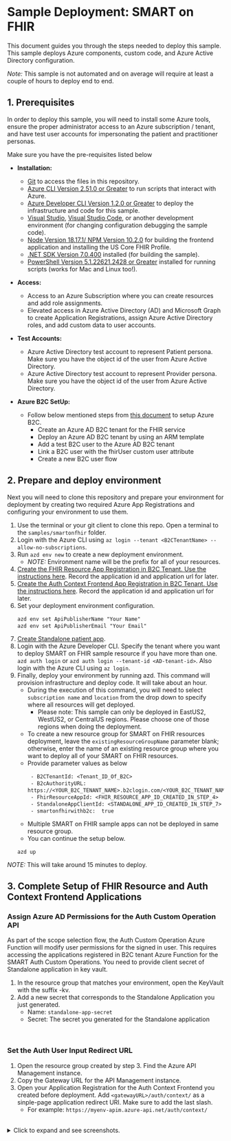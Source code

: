 # Sample Deployment: SMART on FHIR

This document guides you through the steps needed to deploy this sample. This sample deploys Azure components, custom code, and Azure Active Directory configuration.

*Note:* This sample is not automated and on average will require at least a couple of hours to deploy end to end.

## 1. Prerequisites

In order to deploy this sample, you will need to install some Azure tools, ensure the proper administrator access to an Azure subscription / tenant, and have test user accounts for impersonating the patient and practitioner personas.

Make sure you have the pre-requisites listed below
- **Installation:**
  - [Git](https://git-scm.com/) to access the files in this repository.
  - [Azure CLI Version 2.51.0 or Greater](https://learn.microsoft.com/cli/azure/install-azure-cli) to run scripts that interact with Azure.
  - [Azure Developer CLI Version 1.2.0 or Greater](https://learn.microsoft.com/azure/developer/azure-developer-cli/install-azd?tabs=baremetal%2Cwindows) to deploy the infrastructure and code for this sample.
  - [Visual Studio](https://visualstudio.microsoft.com/), [Visual Studio Code](https://code.visualstudio.com/), or another development environment (for changing configuration debugging the sample code).
  - [Node Version 18.17.1/ NPM Version 10.2.0](https://docs.npmjs.com/downloading-and-installing-node-js-and-npm) for building the frontend application and installing the US Core FHIR Profile.
  - [.NET SDK Version 7.0.400](https://learn.microsoft.com/dotnet/core/sdk) installed (for building the sample).
  - [PowerShell Version 5.1.22621.2428 or Greater](https://learn.microsoft.com/powershell/scripting/install/installing-powershell) installed for running scripts (works for Mac and Linux too!).

- **Access:**
  - Access to an Azure Subscription where you can create resources and add role assignments.
  - Elevated access in Azure Active Directory (AD) and Microsoft Graph to create Application Registrations, assign Azure Active Directory roles, and add custom data to user accounts.

- **Test Accounts:**
  - Azure Active Directory test account to represent Patient persona. Make sure you have the object id of the user from Azure Active Directory.
  - Azure Active Directory test account to represent Provider persona. Make sure you have the object id of the user from Azure Active Directory.

- **Azure B2C SetUp:**
  - Follow below mentioned steps from [this document](https://review.learn.microsoft.com/en-us/azure/healthcare-apis/fhir/azure-ad-b2c-setup?branch=main&branchFallbackFrom=pr-en-us-261649&tabs=powershell) to setup Azure B2C.
    - Create an Azure AD B2C tenant for the FHIR service
    - Deploy an Azure AD B2C tenant by using an ARM template
    - Add a test B2C user to the Azure AD B2C tenant
    - Link a B2C user with the fhirUser custom user attribute
    - Create a new B2C user flow

## 2. Prepare and deploy environment

Next you will need to clone this repository and prepare your environment for deployment by creating two required Azure App Registrations and configuring your environment to use them.

1. Use the terminal or your git client to clone this repo. Open a terminal to the `samples/smartonfhir` folder.
1. Login with the Azure CLI using `az login --tenant <B2CTenantName> --allow-no-subscriptions`.
1. Run `azd env new` to create a new deployment environment.
    - *NOTE:* Environment name will be the prefix for all of your resources.
1. [Create the FHIR Resource App Registration in B2C Tenant. Use the instructions here](./ad-apps/fhir-resource-app-registration.md). Record the application id and application url for later.
1. [Create the Auth Context Frontend App Registration in B2C Tenant. Use the instructions here](./ad-apps/auth-context-frontend-app-registration.md). Record the application id and application url for later.
1. Set your deployment environment configuration.
    ```
    azd env set ApiPublisherName "Your Name"
    azd env set ApiPublisherEmail "Your Email"
    ```
1. [Create Standalone patient app](./ad-apps/inferno-test-app-registration.md).
1. Login with the Azure Developer CLI. Specify the tenant where you want to deploy SMART on FHIR sample resource if you have more than one. `azd auth login` or `azd auth login --tenant-id <AD-tenant-id>`. Also login with the Azure CLI using `az login`.
1. Finally, deploy your environment by running azd. This command will provision infrastructure and deploy code.  It will take about an hour.
    - During the execution of this command, you will need to select `subscription name` and `location` from the drop down to specify where all resources will get deployed. 
      - Please note: This sample can only be deployed in EastUS2, WestUS2, or CentralUS regions. Please choose one of those regions when doing the deployment.  
    - To create a new resource group for SMART on FHIR resources deployment, leave the `existingResourceGroupName` parameter blank; otherwise, enter the name of an existing resource group where you want to deploy all of your SMART on FHIR resources. 
    - Provide parameter values as below 
        ```
         - B2CTenantId: <Tenant_ID_Of_B2C>
         - B2cAuthorityURL: https://<YOUR_B2C_TENANT_NAME>.b2clogin.com/<YOUR_B2C_TENANT_NAME>.onmicrosoft.com/<YOUR_USER_FLOW_NAME>
         - FhirResourceAppId: <FHIR_RESOURCE_APP_ID_CREATED_IN_STEP_4>
         - StandaloneAppClientId: <STANDALONE_APP_ID_CREATED_IN_STEP_7>
         - smartonfhirwithb2c:  true 
         ```
    - Multiple SMART on FHIR sample apps can not be deployed in same resource group.
    - You can continue the setup below. 
    ```
    azd up
    ```

*NOTE:* This will take around 15 minutes to deploy.

## 3. Complete Setup of FHIR Resource and Auth Context Frontend Applications

### Assign Azure AD Permissions for the Auth Custom Operation API

As part of the scope selection flow, the Auth Custom Operation Azure Function will modify user permissions for the signed in user. This requires accessing the applications registered in B2C tenant Azure Function for the SMART Auth Custom Operations. You need to provide client secret of Standalone application in key vault. 

1. In the resource group that matches your environment, open the KeyVault with the suffix -kv.
1. Add a new secret that corresponds to the Standalone Application you just generated.
    - Name: `standalone-app-secret`
    - Secret: The secret you generated for the Standalone application

<br />

### Set the Auth User Input Redirect URL

1. Open the resource group created by step 3. Find the Azure API Management instance.
1. Copy the Gateway URL for the API Management instance.
1. Open your Application Registration for the Auth Context Frontend you created before deployment. Add `<gatewayURL>/auth/context/` as a sinple-page application redirect URI. Make sure to add the last slash.
    - For example: `https://myenv-apim.azure-api.net/auth/context/`

<br />
<details>
<summary>Click to expand and see screenshots.</summary>

![](./images/deployment/4_save_redirect_uri.png)
</details>
<br />

